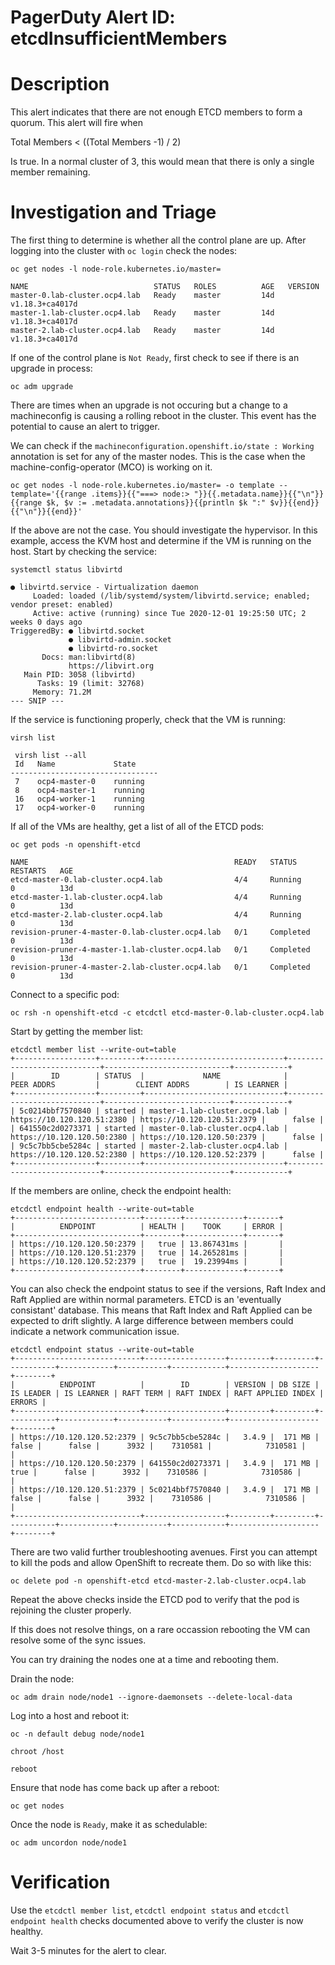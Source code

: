 # PagerDuty Alert ID: etcdInsufficientMembers
# Description
This alert indicates that there are not enough ETCD members to form a quorum. This alert will fire when 

Total Members < ((Total Members -1) / 2)

Is true. In a normal cluster of 3, this would mean that there is only a single member remaining.

# Investigation and Triage

The first thing to determine is whether all the control plane are up. After logging into the cluster with `oc login` check the nodes:

```
oc get nodes -l node-role.kubernetes.io/master=

NAME                            STATUS   ROLES          AGE   VERSION
master-0.lab-cluster.ocp4.lab   Ready    master         14d   v1.18.3+ca4017d
master-1.lab-cluster.ocp4.lab   Ready    master         14d   v1.18.3+ca4017d
master-2.lab-cluster.ocp4.lab   Ready    master         14d   v1.18.3+ca4017d
```

If one of the control plane is `Not Ready`, first check to see if there is an upgrade in process:

```
oc adm upgrade
```

There are times when an upgrade is not occuring but a change to a machineconfig is causing a rolling reboot in the cluster. This event has the potential to cause an alert to trigger.

We can check if the `machineconfiguration.openshift.io/state : Working` annotation is set for any of the master nodes. This is the case when the machine-config-operator (MCO) is working on it.

```
oc get nodes -l node-role.kubernetes.io/master= -o template --template='{{range .items}}{{"===> node:> "}}{{.metadata.name}}{{"\n"}}{{range $k, $v := .metadata.annotations}}{{println $k ":" $v}}{{end}}{{"\n"}}{{end}}'
```
If the above are not the case. You should investigate the hypervisor. In this example, access the KVM host and determine if the VM is running on the host. Start by checking the service:

```
systemctl status libvirtd

● libvirtd.service - Virtualization daemon
     Loaded: loaded (/lib/systemd/system/libvirtd.service; enabled; vendor preset: enabled)
     Active: active (running) since Tue 2020-12-01 19:25:50 UTC; 2 weeks 0 days ago
TriggeredBy: ● libvirtd.socket
             ● libvirtd-admin.socket
             ● libvirtd-ro.socket
       Docs: man:libvirtd(8)
             https://libvirt.org
   Main PID: 3058 (libvirtd)
      Tasks: 19 (limit: 32768)
     Memory: 71.2M
--- SNIP ---
```

If the service is functioning properly, check that the VM is running:

```
virsh list

 virsh list --all
 Id   Name             State
---------------------------------
 7    ocp4-master-0    running
 8    ocp4-master-1    running
 16   ocp4-worker-1    running
 17   ocp4-worker-0    running
```

If all of the VMs are healthy, get a list of all of the ETCD pods: 

```
oc get pods -n openshift-etcd

NAME                                              READY   STATUS      RESTARTS   AGE
etcd-master-0.lab-cluster.ocp4.lab                4/4     Running     0          13d
etcd-master-1.lab-cluster.ocp4.lab                4/4     Running     0          13d
etcd-master-2.lab-cluster.ocp4.lab                4/4     Running     0          13d
revision-pruner-4-master-0.lab-cluster.ocp4.lab   0/1     Completed   0          13d
revision-pruner-4-master-1.lab-cluster.ocp4.lab   0/1     Completed   0          13d
revision-pruner-4-master-2.lab-cluster.ocp4.lab   0/1     Completed   0          13d
```

Connect to a specific pod:

```
oc rsh -n openshift-etcd -c etcdctl etcd-master-0.lab-cluster.ocp4.lab
```

Start by getting the member list:

```
etcdctl member list --write-out=table
+------------------+---------+-------------------------------+----------------------------+----------------------------+------------+
|        ID        | STATUS  |             NAME              |         PEER ADDRS         |        CLIENT ADDRS        | IS LEARNER |
+------------------+---------+-------------------------------+----------------------------+----------------------------+------------+
| 5c0214bbf7570840 | started | master-1.lab-cluster.ocp4.lab | https://10.120.120.51:2380 | https://10.120.120.51:2379 |      false |
| 641550c2d0273371 | started | master-0.lab-cluster.ocp4.lab | https://10.120.120.50:2380 | https://10.120.120.50:2379 |      false |
| 9c5c7bb5cbe5284c | started | master-2.lab-cluster.ocp4.lab | https://10.120.120.52:2380 | https://10.120.120.52:2379 |      false |
+------------------+---------+-------------------------------+----------------------------+----------------------------+------------+
```

If the members are online, check the endpoint health:

```
etcdctl endpoint health --write-out=table
+----------------------------+--------+-------------+-------+
|          ENDPOINT          | HEALTH |    TOOK     | ERROR |
+----------------------------+--------+-------------+-------+
| https://10.120.120.50:2379 |   true | 13.867431ms |       |
| https://10.120.120.51:2379 |   true | 14.265281ms |       |
| https://10.120.120.52:2379 |   true |  19.23994ms |       |
+----------------------------+--------+-------------+-------+

```

You can also check the endpoint status to see if the versions, Raft Index and Raft Applied are within normal parameters. ETCD is an 'eventually consistant' database. This means that Raft Index and Raft Applied can be expected to drift slightly. A large difference between members could indicate a network communication issue.

```
etcdctl endpoint status --write-out=table
+----------------------------+------------------+---------+---------+-----------+------------+-----------+------------+--------------------+--------+
|          ENDPOINT          |        ID        | VERSION | DB SIZE | IS LEADER | IS LEARNER | RAFT TERM | RAFT INDEX | RAFT APPLIED INDEX | ERRORS |
+----------------------------+------------------+---------+---------+-----------+------------+-----------+------------+--------------------+--------+
| https://10.120.120.52:2379 | 9c5c7bb5cbe5284c |   3.4.9 |  171 MB |     false |      false |      3932 |    7310581 |            7310581 |        |
| https://10.120.120.50:2379 | 641550c2d0273371 |   3.4.9 |  171 MB |      true |      false |      3932 |    7310586 |            7310586 |        |
| https://10.120.120.51:2379 | 5c0214bbf7570840 |   3.4.9 |  171 MB |     false |      false |      3932 |    7310586 |            7310586 |        |
+----------------------------+------------------+---------+---------+-----------+------------+-----------+------------+--------------------+--------+
```

There are two valid further troubleshooting avenues. First you can attempt to kill the pods and allow OpenShift to recreate them. Do so with like this:

```
oc delete pod -n openshift-etcd etcd-master-2.lab-cluster.ocp4.lab
```

Repeat the above checks inside the ETCD pod to verify that the pod is rejoining the cluster properly.

If this does not resolve things, on a rare occassion rebooting the VM can resolve some of the sync issues.

You can try draining the nodes one at a time and rebooting them.

Drain the node:
```
oc adm drain node/node1 --ignore-daemonsets --delete-local-data
```

Log into a host and reboot it:
```
oc -n default debug node/node1

chroot /host

reboot
```

Ensure that node has come back up after a reboot:

```
oc get nodes
```

Once the node is `Ready`, make it as schedulable:

```
oc adm uncordon node/node1
```

# Verification

Use the `etcdctl member list`, `etcdctl endpoint status` and `etcdctl endpoint health` checks documented above to verify the cluster is now healthy.

Wait 3-5 minutes for the alert to clear.
